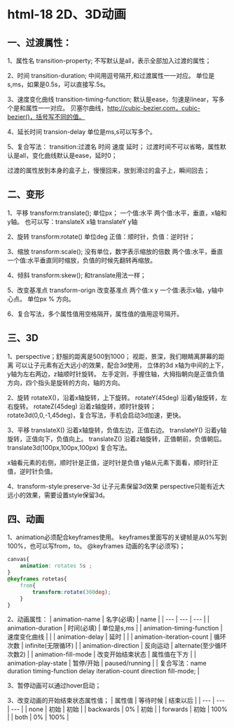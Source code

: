 # html-18 2D、3D动画
## 一、过渡属性：
1、属性名
transition-property;
不写默认是all，表示全部加入过渡的属性；

2、时间
transition-duration;
中间用逗号隔开,和过渡属性一一对应。
单位是s,ms，如果是0.5s，可以直接写.5s。

3、速度变化曲线
transition-timing-function;
默认是ease，匀速是linear，写多个是和属性一一对应。
贝塞尔曲线，http://cubic-bezier.com，cubic-bezier()，括号写不同的值。

4、延长时间
transion-delay
单位是ms,s可以写多个。

5、复合写法：
transition:过渡名 时间 速度 延时；
过渡时间不可以省略，属性默认是all，变化曲线默认是ease，延时0；

过渡的属性放到本身的盒子上，慢慢回来，放到滑过的盒子上，瞬间回去；




## 二、变形

1、平移
transform:translate();
单位px；
一个值:水平     两个值:水平，垂直，x轴和y轴。
也可以写：translateX x轴    translateY y轴

2、旋转
transform:rotate()
单位deg
正值：顺时针，负值：逆时针；

3、缩放
transform:scale();
没有单位，数字表示缩放的倍数
两个值:水平，垂直
一个值:水平垂直同时缩放，负值的时候先翻转再缩放。

4、倾斜
transform:skew();
和translate用法一样；


5、改变基准点
transform-orign 改变基准点
两个值:x y
一个值:表示x轴，y轴中心点。
单位px % 方向。 

6、复合写法，多个属性值用空格隔开，属性值的值用逗号隔开。



## 三、3D
1、perspective；舒服的距离是500到1000；
视距，景深，我们眼睛离屏幕的距离
可以让子元素有近大远小的效果，配合3d使用，
立体的3d x轴为中间的上下，y轴为左右两边，z轴顺时针旋转。
左手定则，手握住轴，大拇指朝向是正值负值方向，四个指头是旋转的方向，轴的方向。

2、旋转
rotateX()，沿着x轴旋转，上下旋转。
rotateY(45deg)    沿着y轴旋转，左右旋转。
rotateZ(45deg)    沿着z轴旋转，顺时针旋转；
rotate3d(0,0,-1,45deg)，复合写法，手机会启动3d加速，更快。

3、平移
translateX() 沿着x轴旋转，负值左边，正值右边。
translateY() 沿着y轴旋转，正值向下，负值向上。
translateZ() 沿着z轴旋转，正值朝前，负值朝后。
translate3d(100px,100px,100px) 复合写法。

x轴看元素的右侧，顺时针是正值，逆时针是负值
y轴从元素下面看，顺时针正值，逆时针负值。


4、transform-style:preserve-3d    让子元素保留3d效果
perspective只能有近大远小的效果，需要设置style保留3d。




## 四、动画
1、animation必须配合keyframes使用。
    keyframes里面写的关键帧是从0%写到100%，也可以写from，to。
@keyframes 动画的名字(必须写)；
```css
canvas{
    animation: rotates 5s ;
}
@keyframes rotetas{
    from{
        transform:rotate(360deg);
    }
}
```
2、动画属性：
| animation-name | 名字(必填) | name |
| --- | --- | --- |
| animation-duration | 时间(必填) | 单位是s,ms |
| animation-timing-function | 速度变化曲线 |  |
| animation-delay | 延时 |  |
| animation-iteration-count | 循环次数 | infinite(无限循环) |
| animation-direction | 反向运动 | alternate(至少循环次数2) |
| animation-fill-mode | 改变开始结束状态 | 属性值在下方 |
| animation-play-state | 暂停/开始 | paused/running |
| 复合写法：name duration timing-function delay iteration-count direction fill-mode; |

3、暂停动画可以通过hover启动；

3、改变动画的开始结束状态属性值； 
| 属性值 | 等待时候 | 结束以后 |
| --- | --- | --- |
| none | 初始 | 初始 |
| backwards | 0% | 初始 |
| forwards | 初始 | 100% |
| both | 0% | 100% |

